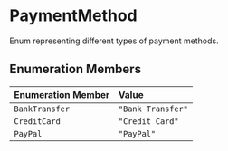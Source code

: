 # PaymentMethod

Enum representing different types of payment methods.

## Enumeration Members

| Enumeration Member | Value |
| :------ | :------ |
| `BankTransfer` | `"Bank Transfer"` |
| `CreditCard` | `"Credit Card"` |
| `PayPal` | `"PayPal"` |
